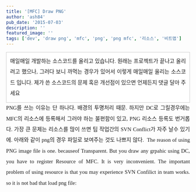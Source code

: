 ```yaml
---
title: '[MFC] Draw PNG'
author: 'ash84'
pub_date: '2015-07-03'
description: ''
featured_image: ''
tags: ['dev', 'draw png', 'mfc', 'png', 'png mfc', '리소스', '비트맵']
---
```



<div><div style="line-height: 2; text-align: justify; "><span style="font-size: 10pt; "><span style="font-family: Dotum; "><div><div style="line-height: 2; "><div class="txc-textbox" style="border-top-style: solid; border-right-style: solid; border-bottom-style: solid; border-left-style: solid; border-top-width: 1px; border-right-width: 1px; border-bottom-width: 1px; border-left-width: 1px; border-top-color: rgb(203, 203, 203); border-right-color: rgb(203, 203, 203); border-bottom-color: rgb(203, 203, 203); border-left-color: rgb(203, 203, 203); background-color: rgb(255, 255, 255); padding-top: 10px; padding-right: 10px; padding-bottom: 10px; padding-left: 10px; "><span style="font-size: 11pt; ">매일매일 개발하는 소스코드를 올리고 있습니다. 원래는 프로젝트가 끝나고 올리려고 했으나, 그러다 보니 까먹는 경우가 있어서 이렇게 매일매일 올리는 소스코드 입니다. 제가 쓴 소스코드의 문제 혹은 개선점이 있으면 언제든지 댓글 달아 주세요 </span>

<span style="font-size: 11pt; ">  
</span>

</div><span style="font-size: 11pt; ">  
</span>

</div><span style="font-size: 11pt; ">  
</span>

</div><span style="font-size: 11pt; ">  
 PNG를 쓰는 이유는 단 하나다. 배경의 투명처리 때문. 하지만 DC로 그릴경우에는 MFC의 리소스에 등록해서 그러야 하는 불편함이 있고, PNG 리소스 등록도 번거롭다. 가장 큰 문제는 리소스를 많이 쓰면 팀 작업간의 SVN Conflict가 자주 날수 있기에. 아래와 같이 png의 경우 파일로 보여주는 것도 나쁘지 않다. </span>  
<span style="font-size: 11pt; ">  
</span>  
<span style="font-size: 11pt; ">  
 The reason of using PNG image file is one. becauseof Transparent. But you draw any grpahic using DC, you have to register Resource of MFC. It is very inconvenient. The important problem of using resource is that you may experience SVN Confilict in team works. so it is not bad that load png file:</span> 

</span></span></div></div><script src="https://gist.github.com/3263943.js"></script>



